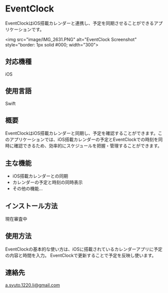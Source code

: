 # EventClock

EventClockはiOS搭載カレンダーと連携し、予定を同期させることができるアプリケーションです。

<img src="image/IMG_2631.PNG" alt="EventClock Screenshot" style="border: 1px solid #000; width="300">



## 対応機種

iOS

## 使用言語

Swift

## 概要

EventClockはiOS搭載カレンダーと同期し、予定を確認することができます。このアプリケーションでは、iOS搭載カレンダーの予定とEventClockでの時刻を同時に確認できるため、効率的にスケジュールを把握・管理することができます。

## 主な機能

- iOS搭載カレンダーとの同期
- カレンダーの予定と時刻の同時表示
- その他の機能...

## インストール方法

現在審査中

## 使用方法

EventClockの基本的な使い方は、iOSに搭載されているカレンダーアプリに予定の内容と時間を入力。
EventClockで更新することで予定を反映し使います。


## 連絡先

a.syuto.1220.li@gmail.com
